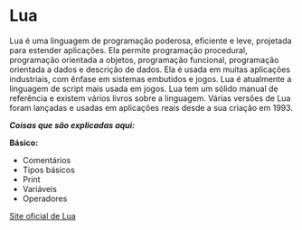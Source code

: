 # Lua

Lua é uma linguagem de programação poderosa, eficiente e leve, projetada para estender aplicações. Ela permite programação procedural, programação orientada a objetos, programação funcional, programação orientada a dados e descrição de dados.
Ela é usada em muitas aplicações industriais, com ênfase em sistemas embutidos e jogos. Lua é atualmente a linguagem de script mais usada em jogos. Lua tem um sólido manual de referência e existem vários livros sobre a linguagem. Várias versões de Lua foram lançadas e usadas em aplicações reais desde a sua criação em 1993.

***Coisas que são explicadas aqui:***

**Básico:**
* Comentários
* Tipos básicos
* Print
* Variáveis
* Operadores

[Site oficial de Lua](https://www.lua.org/)
